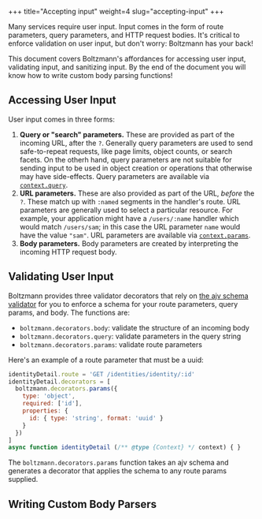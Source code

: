 +++
title="Accepting input"
weight=4
slug="accepting-input"
+++

Many services require user input. Input comes in the form of route parameters,
query parameters, and HTTP request bodies. It's critical to enforce validation
on user input, but don't worry: Boltzmann has your back!

This document covers Boltzmann's affordances for accessing user input,
validating input, and sanitizing input. By the end of the document you
will know how to write custom body parsing functions!

<!-- more -->

## Accessing User Input

User input comes in three forms:

1. **Query or "search" parameters.** These are provided as part of the incoming
   URL, after the `?`. Generally query parameters are used to send
   safe-to-repeat requests, like page limits, object counts, or search facets.
   On the otherh hand, query parameters are not suitable for sending input to
   be used in object creation or operations that otherwise may have
   side-effects. Query parameters are available via [`context.query`].
2. **URL parameters.** These are also provided as part of the URL, _before_ the
   `?`. These match up with `:named` segments in the handler's route. URL
   parameters are generally used to select a particular resource. For example,
   your application might have a `/users/:name` handler which would match
   `/users/sam`; in this case the URL parameter `name` would have the value
   `"sam"`. URL parameters are available via [`context.params`].
3. **Body parameters.** Body parameters are created by interpreting the incoming
   HTTP request body. 

[`context.query`]: @/reference/02-handlers.md#query
[`context.params`]: @/reference/02-handlers.md#params
[`Context`]: @/concepts/01-handlers.md#Context

## Validating User Input

Boltzmann provides three validator decorators that rely on [the ajv schema
validator](https://github.com/epoberezkin/ajv) for you to enforce a schema for
your route parameters, query params, and body. The functions are:

- `boltzmann.decorators.body`: validate the structure of an incoming body
- `boltzmann.decorators.query`: validate parameters in the query string
- `boltzmann.decorators.params`: validate route parameters

Here's an example of a route parameter that must be a uuid:

```js
identityDetail.route = 'GET /identities/identity/:id'
identityDetail.decorators = [
  boltzmann.decorators.params({
    type: 'object',
    required: ['id'],
    properties: {
      id: { type: 'string', format: 'uuid' }
    }
  })
]
async function identityDetail (/** @type {Context} */ context) { }
```

The `boltzmann.decorators.params` function takes an ajv schema and generates a
decorator that applies the schema to any route params supplied.

## Writing Custom Body Parsers


